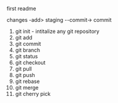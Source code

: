 first readme


changes -add> staging  --commit-> commit 

1. git init - intitalize any git repository
2. git add
3. git commit
4. git branch
5. git status
6. git checkout 
7. git pull
8. git push
9. git rebase
10. git merge
11. git cherry pick
